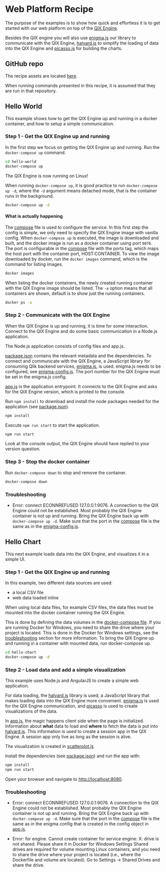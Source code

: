 # Web Platform Recipe

The purpose of the examples is to show how quick and effortless it is to get started with our web platform
on top of the [QIX Engine](../services/qix-engine.md).

Besides the QIX engine you will also use [enigma.js](https://github.com/qlik-oss/enigma.js)
our library to communicate with the QIX Engine,
[halyard.js](https://github.com/qlik-oss/enigma.js) to simplify the loading of data into the QIX Engine
and [picasso.js](https://github.com/qlik-ea/picasso.js) for building the charts.

## GitHub repo

The recipe assets are located [here](https://github.com/qlik-ea/getting-started-with-web-platform).

When running commands presented in this recipe, it is assumed that they are run in that repository.

## Hello World

This example shows how to get the QIX Engine up and running in a docker container, and
how to setup a simple communication.

### Step 1 - Get the QIX Engine up and running

In the first step we focus on getting the QIX Engine up and running. Run the `docker-compose up` command.

```bash
cd hello-world
docker-compose up
```

The QIX Engine is now running on Linux!

When running `docker-compose up`, it is good practice to run `docker-compose up -d`, where
the `-d` argument means detached mode, that is the container runs in the background.

```bash
docker-compose up -d
```

#### What is actually happening

The [compose](docker-compose.yml) file is used to configure the service. In this first step the config is
simple, we only need to specify the QIX Engine image with vanilla config. When `docker-compose up` is executed,
the image is downloaded and built, and the docker image is run as a docker container using port `9076`. The port
is configurable in the [compose](docker-compose.yml) file with the ports tag, which maps the host port with
the container port, HOST:CONTAINER.
To view the image downloaded by docker, run the `docker images` command, which is the command for listing images.

```bash
docker images
```

When listing the docker containers, the newly created running container with the QIX Engine image should be listed.
The `-a` option means that all containers are shown, default is to show just the running containers.

```bash
docker ps -a
```

### Step 2 - Communicate with the QIX Engine

When the QIX Engine is up and running, it is time for some interaction. Connect to the QIX Engine
and do some basic communication in a Node.js application.

The Node.js application consists of config files and app.js.

[package.json](package.json) contains the relevant metadata and the dependencies.
To connect and communicate with the QIX Engine, a JavaScript library for consuming
Qlik backend services, [enigma.js](https://github.com/qlik-oss/enigma.js), is used.
enigma.js needs to be configured, see [enigma-config.js](enigma-config.js). The port
number for the QIX Engine must be set in the enigma.js config.

[app.js](app.js) is the application entrypoint. It connects to the QIX Engine and asks for the
QIX Engine version, which is printed to the console.

Run `npm install` to download and install the node packages needed for the application (see [package.json](package.json)).

```bash
npm install
```

Execute `npm run start` to start the application.

```bash
npm run start
```

Look at the console output, the QIX Engine should have replied to your version question.

### Step 3 - Stop the docker container

Run `docker-compose down` to stop and remove the container.

```bash
docker-compose down
```

### Troubleshooting

- Error: connect ECONNREFUSED 127.0.0.1:9076.
A connection to the QIX Engine could not be established. Most probably the QIX Engine container is not
up and running. Bring the QIX Engine back up with `docker-compose up -d`.
Make sure that the port in the [compose](docker-compose.yml) file is the same as in the
[enigma-config.js](enigma-config.js).

## Hello Chart

This next example loads data into the QIX Engine, and visualizes it in a simple UI.

### Step 1 - Get the QIX Engine up and running

In this example, two different data sources are used:

- a local CSV file
- web data loaded inline

When using local data files, for example CSV files,
the data files must be mounted into the docker container running the QIX Engine.

This is done by defining the data volumes in the [docker-compose file](docker-compose.yml).
If you are running Docker for Windows, you need to share the drive where your project is located.
This is done in the Docker for Windows settings, see the [troubleshooting](#troubleshooting) section for more information.
To bring the QIX Engine up and running in a container with mounted data, run docker-compose up.

```bash
cd hello-chart
docker-compose up -d
```

### Step 2 - Load data and add a simple visualization

This example uses Node.js and AngularJS to create a simple web application.

For data loading, the [halyard.js](https://github.com/qlik-oss/halyard.js) library is used,
a JavaScript library that makes loading data into the QIX Engine more convenient.
[enigma.js](https://github.com/qlik-oss/enigma.js) is used for the QIX Engine communication, and
[picasso](https://github.com/qlik-trial/picasso.js) is used to create visualizations of the data.

In [app.js](src/app.js), the magic happens client side when the page is initialized. Information
about __what__ data to load and __where__ to fetch the data is put into [halyard.js](https://github.com/qlik-oss/halyard.js).
This information is used to create a session app in the QIX Engine. A session app only live as long as the session is alive.

The visualization is created in [scatterplot.js](src/scatterplot.js)

Install the dependencies (see [package.json](package.json)) and run the app with:

```bash
npm install
npm run start
```

Open your browser and navigate to [http://localhost:8080](http://localhost:8080).

### Troubleshooting

- Error: connect ECONNREFUSED 127.0.0.1:9076.
A connection to the QIX Engine could not be established. Most probably the QIX Engine container is not
up and running. Bring the QIX Engine back up with `docker-compose up -d`.
Make sure that the port in the [compose](docker-compose.yml) file is the same as in the enigma config that
is created in the config object in [app.js](src/app.js).

- Error: for engine. Cannot create container for service engine: X: drive is not shared.
Please share it in Docker for Windows Settings
Shared drives are required for volume mounting Linux containers, and you need to share the drive where your project is
located (i.e., where the Dockerfile and volume are located). Go to Settings -> Shared Drives and share the drive.
